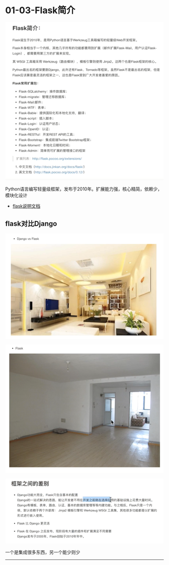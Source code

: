 # 01-03-Flask简介

![1549102845963.png](image/1549102845963.png)

Python语言编写轻量级框架，发布于2010年。扩展能力强，核心精简，依赖少，模块化设计


* [flask说明文档](http://docs.jinkan.org/docs/flask/)


## flask对比Django


![1549103035646.png](image/1549103035646.png)

![1549103042671.png](image/1549103042671.png)

![1549103061871.png](image/1549103061871.png)

一个是集成很多东西，另一个能少则少



---
